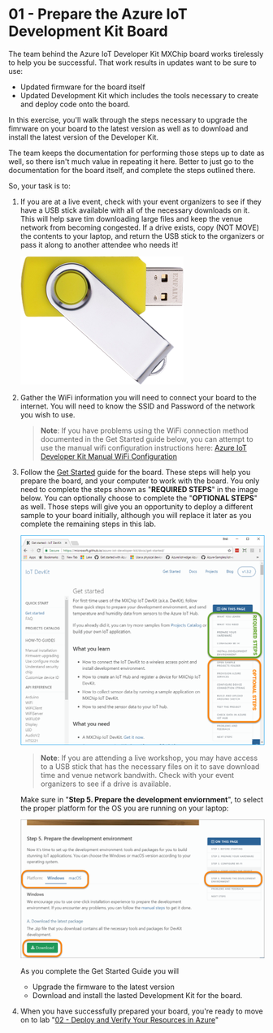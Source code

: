 # 01 - Prepare the Azure IoT Development Kit Board

The team behind the Azure IoT Developer Kit MXChip board works tirelessly to help you be successful.  That work results in updates want to be sure to use:

  - Updated firmware for the board itself
  - Updated Development Kit which includes the tools necessary to create and deploy code onto the board. 

In this exercise, you'll walk through the steps necessary to upgrade the fimrware on your board to the latest version as well as to download and install the latest version of the Developer Kit.  

The team keeps the documentation for performing those steps up to date as well, so there isn't much value in repeating it here.  Better to just go to the documentation for the board itself, and complete the steps outlined there. 

So, your task is to:

1. If you are at a live event, check with your event organizers to see if they have a USB stick available with all of the necessary downloads on it.  This will help save tim downloading large files and keep the venue network from becoming congested.  If a drive exists, copy (NOT MOVE) the contents to your laptop, and return the USB stick to the organizers or pass it along to another attendee who needs it!

    ![USB Stick](images/usbstick.png)

1. Gather the WiFi information you will need to connect your board to the internet.  You will need to know the SSID and Password of the network you wish to use.

    > **Note**:  If you have problems using the WiFi connection method documented in the Get Started guide below, you can attempt to use the manual wifi configuration instructions here: <a href="https://github.com/BretStateham/azure-iot-devkit-manual-wifi" target="blank">Azure IoT Developer Kit Manual WiFi Configuration</a>

1. Follow the <a href="https://microsoft.github.io/azure-iot-developer-kit/docs/get-started/" target="_blank">Get Started</a> guide for the board.  These steps will help you prepare the board, and your computer to work with the board.  You only need to complete the steps shown as "**REQUIRED STEPS**" in the image below.  You can optionally choose to complete the "**OPTIONAL STEPS**" as well.  Those steps will give you an opportunity to deploy a different sample to your board initially, although you will replace it later as you complete the remaining steps in this lab.

    ![Required vs Optional Steps](images/gettingstartedRequiredAndOptionalSteps.png)

    > **Note**: If you are attending a live workshop, you may have access to a USB stick that has the necessary files on it to save download time and venue network bandwith.  Check with your event organizers to see if a drive is available.

    Make sure in "**Step 5. Prepare the development enviornment**", to select the proper platform for the OS you are running on your laptop:

    ![Screen shot of the Step 5 documentation from the get started guide](images/step5platformselection.png)

    As you complete the Get Started Guide you will

      - Upgrade the firmware to the latest version
      - Download and install the lasted Development Kit for the board.

1. When you have successfully prepared your board, you're ready to move on to lab "[02 - Deploy and Verify Your Resources in Azure](./flysimexpress-02.md)"
